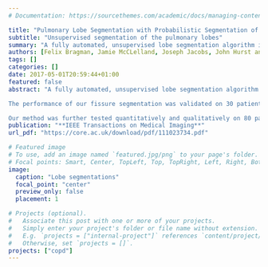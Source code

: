 ```yaml
---
# Documentation: https://sourcethemes.com/academic/docs/managing-content/

title: "Pulmonary Lobe Segmentation with Probabilistic Segmentation of the Fissures and a Groupwise Fissure Prior "
subtitle: "Unsupervised segmentation of the pulmonary lobes"
summary: "A fully automated, unsupervised lobe segmentation algorithm is presented based on a probabilistic segmentation of the fissures and the simultaneous construction of a population model of the fissures. A two-class probabilistic segmentation segments the lung into candidate fissure voxels and the surrounding parenchyma. This was combined with anatomical information and a groupwise fissure prior to drive non-parametric surface fitting to obtain the final segmentation."
authors: [Felix Bragman, Jamie McCLelland, Joseph Jacobs, John Hurst and David J. Hawkes]
tags: []
categories: []
date: 2017-05-01T20:59:44+01:00
featured: false
abstract: "A fully automated, unsupervised lobe segmentation algorithm is presented based on a probabilistic segmentation of the fissures and the simultaneous construction of a population model of the fissures. A two-class probabilistic segmentation segments the lung into candidate fissure voxels and the surrounding parenchyma. This was combined with anatomical information and a groupwise fissure prior to drive non-parametric surface fitting to obtain the final segmentation.\n

The performance of our fissure segmentation was validated on 30 patients from the chronic obstructive pulmonary disease COPDGene cohort, achieving a high median F 1 -score of 0.90 and showed general insensitivity to filter parameters. We evaluated our lobe segmentation algorithm on the Lobe and Lung Analysis 2011 dataset, which contains 55 cases at varying levels of pathology. We achieved the highest score of 0.884 of the automated algorithms. \n

Our method was further tested quantitatively and qualitatively on 80 patients from the COPDgene study at varying levels of functional impairment. Accurate segmentation of the lobes is shown at various degrees of fissure incompleteness for 96% of all cases. We also show the utility of including a groupwise prior in segmenting the lobes in regions of grossly incomplete fissures."
publication: "**IEEE Transactions on Medical Imaging**"
url_pdf: "https://core.ac.uk/download/pdf/111023734.pdf"

# Featured image
# To use, add an image named `featured.jpg/png` to your page's folder.
# Focal points: Smart, Center, TopLeft, Top, TopRight, Left, Right, BottomLeft, Bottom, BottomRight.
image:
  caption: "Lobe segmentations"
  focal_point: "center"
  preview_only: false
  placement: 1

# Projects (optional).
#   Associate this post with one or more of your projects.
#   Simply enter your project's folder or file name without extension.
#   E.g. `projects = ["internal-project"]` references `content/project/deep-learning/index.md`.
#   Otherwise, set `projects = []`.
projects: ["copd"]
---
```

